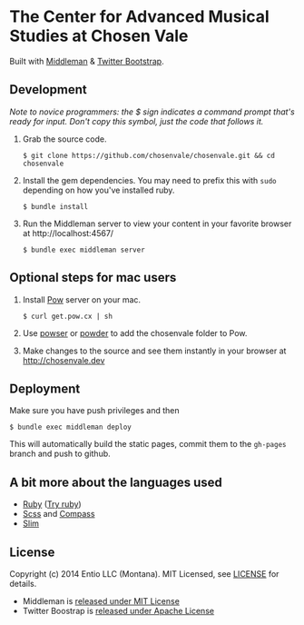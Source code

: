 # The Center for Advanced Musical Studies at Chosen Vale

Built with [Middleman][3] & [Twitter Bootstrap][4].

## Development

*Note to novice programmers: the $ sign indicates a command prompt that's
ready for input. Don't copy this symbol, just the code that follows it.*

1.  Grab the source code.

        $ git clone https://github.com/chosenvale/chosenvale.git && cd chosenvale

2.  Install the gem dependencies. You may need to prefix this with `sudo`
    depending on how you've installed ruby.

        $ bundle install

3.  Run the Middleman server to view your content in your favorite browser at
    http://localhost:4567/

        $ bundle exec middleman server


## Optional steps for mac users

1.  Install [Pow][0] server on your mac.

        $ curl get.pow.cx | sh

2.  Use [powser][2] or [powder][1] to add the chosenvale folder to Pow.

3.  Make changes to the source and see them instantly in your browser at
    http://chosenvale.dev

## Deployment

Make sure you have push privileges and then

    $ bundle exec middleman deploy

This will automatically build the static pages, commit them to the `gh-pages` branch
and push to github.

## A bit more about the languages used

* [Ruby](http://www.ruby-lang.org/en/) ([Try ruby](http://tryruby.org/))
* [Scss](http://sass-lang.com/) and [Compass](http://compass-style.org/)
* [Slim](http://slim-lang.com/)

## License

Copyright (c) 2014 Entio LLC (Montana). MIT Licensed, see [LICENSE][7] for details.

* Middleman is [released under MIT License][5]
* Twitter Boostrap is [released under Apache License][6]

[0]: http://pow.cx/
[1]: https://github.com/rodreegez/powder
[2]: https://github.com/phil-monroe/powser
[3]: http://middlemanapp.com/
[4]: http://twitter.github.com/bootstrap/
[5]: https://github.com/middleman/middleman/blob/master/LICENSE
[6]: https://github.com/twitter/bootstrap/blob/master/LICENSE
[7]: https://github.com/ent-io/middleman_twitter-bootstrap/blob/master/LICENSE
